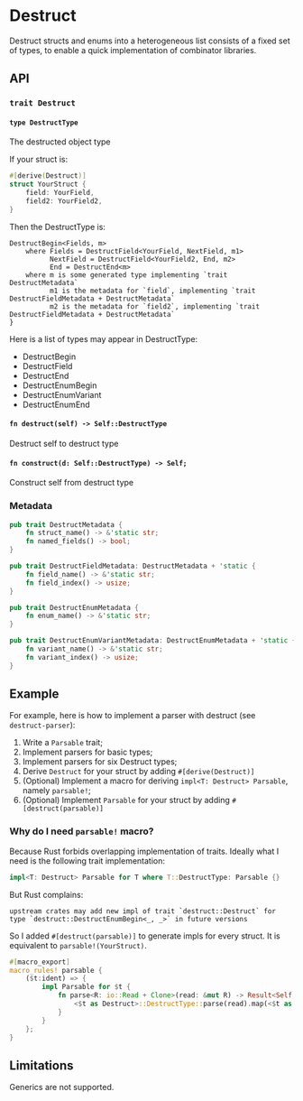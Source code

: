 # Destruct

Destruct structs and enums into a heterogeneous list consists of a fixed set of types, 
to enable a quick implementation of combinator libraries.

## API

### `trait Destruct`

#### `type DestructType`

The destructed object type

If your struct is:
```rust
#[derive(Destruct)]
struct YourStruct {
    field: YourField,
    field2: YourField2,
}
```
Then the DestructType is:

```
DestructBegin<Fields, m>
    where Fields = DestructField<YourField, NextField, m1>
          NextField = DestructField<YourField2, End, m2>
          End = DestructEnd<m>
    where m is some generated type implementing `trait DestructMetadata`
          m1 is the metadata for `field`, implementing `trait DestructFieldMetadata + DestructMetadata`
          m2 is the metadata for `field2`, implementing `trait DestructFieldMetadata + DestructMetadata`
}
```

Here is a list of types may appear in DestructType:

- DestructBegin
- DestructField
- DestructEnd
- DestructEnumBegin
- DestructEnumVariant
- DestructEnumEnd

#### `fn destruct(self) -> Self::DestructType`

Destruct self to destruct type

#### `fn construct(d: Self::DestructType) -> Self;`

Construct self from destruct type

### Metadata

```rust
pub trait DestructMetadata {
    fn struct_name() -> &'static str;
    fn named_fields() -> bool;
}

pub trait DestructFieldMetadata: DestructMetadata + 'static {
    fn field_name() -> &'static str;
    fn field_index() -> usize;
}

pub trait DestructEnumMetadata {
    fn enum_name() -> &'static str;
}

pub trait DestructEnumVariantMetadata: DestructEnumMetadata + 'static {
    fn variant_name() -> &'static str;
    fn variant_index() -> usize;
}
```

## Example

For example, here is how to implement a parser with destruct (see `destruct-parser`):

1. Write a `Parsable` trait;
2. Implement parsers for basic types;
3. Implement parsers for six Destruct types;
4. Derive `Destruct` for your struct by adding `#[derive(Destruct)]`
5. (Optional) Implement a macro for deriving `impl<T: Destruct> Parsable`, namely `parsable!`;
6. (Optional) Implement `Parsable` for your struct by adding `#[destruct(parsable)]`

### Why do I need `parsable!` macro?

Because Rust forbids overlapping implementation of traits. Ideally what I need is the following trait implementation:

```rust
impl<T: Destruct> Parsable for T where T::DestructType: Parsable {}
```

But Rust complains:

```
upstream crates may add new impl of trait `destruct::Destruct` for type `destruct::DestructEnumBegin<_, _>` in future versions
```

So I added `#[destruct(parsable)]` to generate impls for every struct. It is equivalent to `parsable!(YourStruct)`.

```rust
#[macro_export]
macro_rules! parsable {
    ($t:ident) => {
        impl Parsable for $t {
            fn parse<R: io::Read + Clone>(read: &mut R) -> Result<Self, Error> {
                <$t as Destruct>::DestructType::parse(read).map(<$t as Destruct>::construct)
            }
        }
    };
}
```

## Limitations

Generics are not supported.
